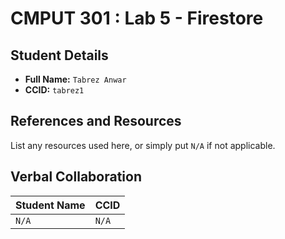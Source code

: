 # CMPUT 301 : Lab 5 - Firestore

## Student Details

- **Full Name:** `Tabrez Anwar`
- **CCID:** `tabrez1`

## References and Resources

List any resources used here, or simply put `N/A` if not applicable.

## Verbal Collaboration

| Student Name | CCID     |
| ------------ | -------- |
| `N/A` | `N/A` |
